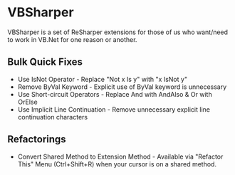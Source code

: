 VBSharper
=========

VBSharper is a set of ReSharper extensions for those of us who want/need to work in VB.Net for one reason or another.

Bulk Quick Fixes
----------------
<ul>
  <li>Use IsNot Operator - Replace "Not x Is y" with "x IsNot y"</li>
  <li>Remove ByVal Keyword - Explicit use of ByVal keyword is unnecessary</li>
  <li>Use Short-circuit Operators - Replace And with AndAlso & Or with OrElse</li>
  <li>Use Implicit Line Continuation - Remove unnecessary explicit line continuation characters</li>
</ul>

Refactorings
------------
<ul>
  <li>Convert Shared Method to Extension Method - Available via "Refactor This" Menu (Ctrl+Shift+R) when your cursor is on a shared method.</li>
</ul>
